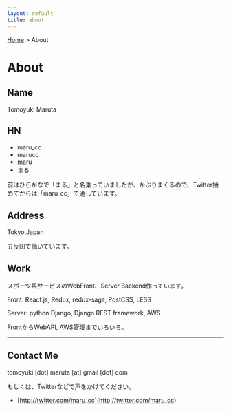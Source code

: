 ```yaml
---
layout: default
title: about
---
```


[Home](/) &gt; About

# About

## Name

Tomoyuki Maruta

## HN

- maru_cc
- marucc
- maru
- まる

前はひらがなで「まる」と名乗っていましたが、かぶりまくるので、Twitter始めてからは「maru_cc」で通しています。

## Address

Tokyo,Japan

五反田で働いています。

## Work

スポーツ系サービスのWebFront、Server Backend作っています。

Front: React.js, Redux, redux-saga, PostCSS, LESS

Server: python Django, Django REST framework, AWS

FrontからWebAPI, AWS管理までいろいろ。


----------


## Contact Me

tomoyuki \[dot\] maruta \[at\] gmail \[dot\] com

もしくは、Twitterなどで声をかけてください。

- [http://twitter.com/maru_cc](http://twitter.com/maru_cc)
